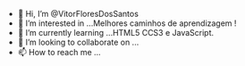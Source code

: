 - 👋 Hi, I’m @VitorFloresDosSantos
- 👀 I’m interested in ...Melhores caminhos de aprendizagem !
- 🌱 I’m currently learning ...HTML5 CCS3 e JavaScript.
- 💞️ I’m looking to collaborate on ...
- 📫 How to reach me ...

<!---
VitorFloresDosSantos/VitorFloresDosSantos is a ✨ special ✨ repository because its `README.md` (this file) appears on your GitHub profile.
You can click the Preview link to take a look at your changes.
--->
